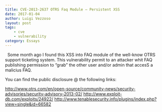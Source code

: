 ```yaml
---
title: CVE-2013-2637 OTRS Faq Module – Persistent XSS
date: 2017-01-04
author: Luigi Vezzoso
layout: post
tags: 
    - cve
    - vulnerability
category: Essays
---
```

 
Some month ago I found this XSS into FAQ module of the well-know OTRS support ticketing system. This vulnerability permit to an attacker whit FAQ publishing permission to “grab” the other user and/or admin that accesS a malicius FAQ.

You can find the public disclosure @ the following links:

http://www.otrs.com/en/open-source/community-news/security-advisories/security-advisory-2013-02/
http://www.exploit-db.com/exploits/24922/
http://www.tenablesecurity.info/plugins/index.php?view=single&id=66582